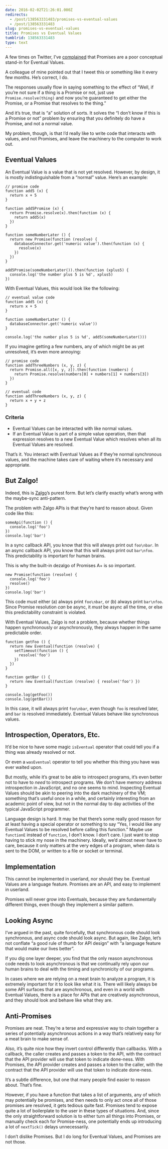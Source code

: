 ```yaml
---
date: 2016-02-02T21:26:01.000Z
redirects:
  - /post/138563331483/promises-vs-eventual-values
  - /post/138563331483
slug: promises-vs-eventual-values
title: Promises vs Eventual Values
tumblrid: 138563331483
type: text
---
```

<p>A few times on Twitter, I&rsquo;ve
<a href="https://twitter.com/izs/status/694321665430261760">complained</a> that
Promises are a poor conceptual stand-in for Eventual Values.</p>

<p>A colleague of mine pointed out that I tweet this or something like it
every few months.  He&rsquo;s correct, I do.</p>

<p>The responses usually flow in saying something to the effect of &ldquo;Well,
if you&rsquo;re not sure if a thing is a Promise or not, just use
<code>Promise.resolve(thing)</code> and now you&rsquo;re guaranteed to get either the
Promise, or a Promise that resolves to the thing.&rdquo;</p>

<p>And it&rsquo;s true, that is &ldquo;a&rdquo; solution of sorts.  It solves the &ldquo;I don&rsquo;t
know if this is a Promise or not&rdquo; problem by ensuring that you
definitely do have a Promise, and not a normal value.</p>

<p>My problem, though, is that I&rsquo;d really like to write code that
interacts with values, and not Promises, and leave the machinery to
the computer to work out.</p>

<h2 id="eventual-values">Eventual Values</h2>

<p>An Eventual Value is a value that is not yet resolved.  However, by
design, it is mostly indistinguishable from a &ldquo;normal&rdquo; value.  Here&rsquo;s
an example:</p>

<pre><code class="lang-javascript">// promise code
function add5 (x) {
  return x + 5
}

function add5Promise (x) {
  return Promise.resolve(x).then(function (x) {
    return add5(x)
  })
}

function someNumberLater () {
  return new Promise(function (resolve) {
    databaseConnector.get('numeric value').then(function (x) {
      resolve(x)
    })
  })
}

add5Promise(someNumberLater()).then(function (xplus5) {
  console.log('the number plus 5 is %d', xplus5)
})
</code></pre>

<p>With Eventual Values, this would look like the following:</p>

<pre><code class="lang-javascript">// eventual value code
function add5 (x) {
  return x + 5
}

function someNumberLater () {
  databaseConnector.get('numeric value'))
}

console.log('the number plus 5 is %d', add5(someNumberLater()))
</code></pre>

<p>If you imagine getting a few numbers, any of which might be as yet
unresolved, it&rsquo;s even more annoying:</p>

<pre><code class="lang-javascript">// promise code
function addThreeNumbers (x, y, z) {
  return Promise.all([x, y, z]).then(function (numbers) {
    return Promise.resolve(numbers[0] + numbers[1] + numbers[3])
  })
}

// eventual code
function addThreeNumbers (x, y, z) {
  return x + y + z
}
</code></pre>

<h3 id="criteria">Criteria</h3>

<ul><li>Eventual Values can be interacted with like normal values.</li>
<li>If an Eventual Value is part of a simple value operation, then that
expression resolves to a new Eventual Value which resolves when all
its Eventual Values are resolved.</li>
</ul><p>That&rsquo;s it.  You interact with Eventual Values as if they&rsquo;re normal
synchronous values, and the machine takes care of waiting where it&rsquo;s
necessary and appropriate.</p>

<h2 id="but-zalgo-">But Zalgo!</h2>

<p>Indeed, this is
<a href="http://blog.izs.me/post/59142742143/designing-apis-for-asynchrony">Zalgo</a>&rsquo;s
purest form.  But let&rsquo;s clarify exactly what&rsquo;s wrong with the
maybe-sync anti-pattern.</p>

<p>The problem with Zalgo APIs is that they&rsquo;re hard to reason about.
Given code like this:</p>

<pre><code class="lang-javascript">someApi(function () {
  console.log('foo')
})
console.log('bar')
</code></pre>

<p>In a sync callback API, you know that this will always print out
<code>foo\nbar</code>.  In an async callback API, you know that this will always
print out <code>bar\nfoo</code>.  This predictability is important for human
brains.</p>

<p>This is why the built-in dezalgo of Promises A+ is so important.</p>

<pre><code class="lang-javascript">new Promise(function (resolve) {
  console.log('foo')
  resolve()
})
console.log('bar')
</code></pre>

<p>This code must either (a) always print <code>foo\nbar</code>, or (b) always print
<code>bar\nfoo</code>.  Since Promise resolution <em>can</em> be async, it <em>must</em> be
async all the time, or else this predictability constraint is
violated.</p>

<p>With Eventual Values, Zalgo is not a problem, because whether things
happen synchronously or asynchronously, they always happen in the same
predictable order.</p>

<pre><code class="lang-javascript">function getFoo () {
  return new Eventual(function (resolve) {
    setTimeout(function () {
      resolve('foo')
    })
  })
}

function getBar () {
  return new Eventual(function (resolve) { resolve('foo') })
}

console.log(getFoo())
console.log(getBar())
</code></pre>

<p>In this case, it will always print <code>foo\nbar</code>, even though <code>foo</code> is
resolved later, and <code>bar</code> is resolved immediately.  Eventual Values
behave like synchronous values.</p>

<h2 id="introspection-operators-etc-">Introspection, Operators, Etc.</h2>

<p>It&rsquo;d be nice to have some magic <code>isEventual</code> operator that could tell
you if a thing was already resolved or not.</p>

<p>Or even a <code>wasEventual</code> operator to tell you whether this thing you
have was ever waited upon.</p>

<p>But mostly, while it&rsquo;s great to be able to introspect programs, it&rsquo;s
even better not to have to <em>need</em> to introspect programs.  We don&rsquo;t
have memory address introspection in JavaScript, and no one seems to
mind.  Inspecting Eventual Values should be akin to peering into the
dark machinery of the VM; something that&rsquo;s useful once in a while, and
certainly interesting from an academic point of view, but not in the
normal day to day activities of the typical JavaScript programmer.</p>

<p>Language design is hard.  It may be that there&rsquo;s some really good
reason for at least having a special operator or something to say
&ldquo;Yes, I would like any Eventual Values to be resolved before calling
this function.&rdquo;  Maybe use <code>functionE</code> instead of <code>function</code>, I don&rsquo;t
know.  I don&rsquo;t care.  I just want to stop having to stick my nose in
the machinery.  Ideally, we&rsquo;d almost never have to care, because it
only matters at the very edges of a program, when data is sent to the
DOM, or written to a file or socket or terminal.</p>

<h2 id="implementation">Implementation</h2>

<p>This cannot be implemented in userland, nor should they be.  Eventual
Values are a language feature.  Promises are an API, and easy to
implement in userland.</p>

<p>Promises will never grow into Eventuals, because they are
fundamentally different things, even though they implement a similar
pattern.</p>

<h2 id="looking-async">Looking Async</h2>

<p>I&rsquo;ve argued in the past, quite forcefully, that synchronous code
should look synchronous, and async code should look async.  But again,
like Zalgo, let&rsquo;s not conflate &ldquo;a good rule of thumb for API design&rdquo;
with &ldquo;a language feature that would make our lives better&rdquo;.</p>

<p>If you dig one layer deeper, you find that the only reason
asynchronous code needs to look asynchronous is that we continually
rely upon our human brains to deal with the timing and synchronicity
of our programs.</p>

<p>In cases where we are relying on a meat brain to analyze a program, it
is extremely important for it to look like what it is.  There will
likely always be some API surfaces that are asynchronous, and even in
a world with Eventual Values, there is a place for APIs that are
creatively asynchronous, and they should look and behave like what
they are.</p>

<h2 id="anti-promises">Anti-Promises</h2>

<p>Promises are neat.  They&rsquo;re a terse and expressive way to chain
together a series of potentially asynchronous actions in a way that&rsquo;s
relatively easy for a meat brain to make sense of.</p>

<p>Also, it&rsquo;s quite nice how they invert control differently than
callbacks.  With a callback, the caller creates and passes a token to
the API, with the contract that the API provider will use that token
to indicate done-ness.  With Promises, the API provider creates and
passes a token to the caller, with the contract that the API provider
will use that token to indicate done-ness.</p>

<p>It&rsquo;s a subtle difference, but one that many people find easier to
reason about.  That&rsquo;s fine.</p>

<p>However, if you have a function that takes a list of arguments, any of
which may potentially be promises, and then needs to only act once all
of those promises are resolved, it gets tedious quite fast.  Promises
tend to expose quite a lot of boilerplate to the user in these types
of situations.  And, since the only straightforward solution is to
either turn all things into Promises, or manually check each for
Promise-ness, one potentially ends up introducing a lot of
<code>nextTick()</code> delays unnecessarily.</p>

<p>I don&rsquo;t dislike Promises.  But I do long for Eventual Values, and
Promises are not those.</p>
